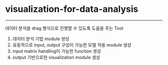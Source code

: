 # visualization-for-data-analysis

----
데이터 분석을 drag 형식으로 진행할 수 있도록 도움을 주는 Tool

1. 데이터 분석 기법 module 생성
2. 유동적으로 input, output 구성이 가능한 모델 적용 module 생성
3. input matrix handling이 가능한 function 생성
4. output 기반으로한 visualization module 생성
